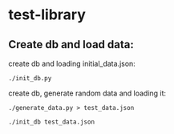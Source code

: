 test-library
============

Create db and load data:
-----------
create db and loading initial_data.json:

`./init_db.py`


create db, generate random data and loading it:


`./generate_data.py > test_data.json`

`./init_db test_data.json`
